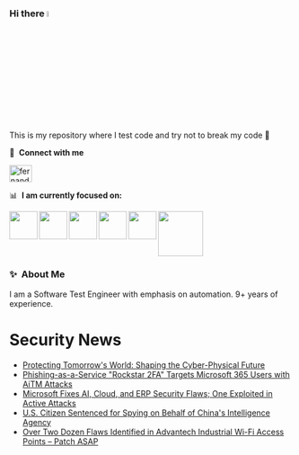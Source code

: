 ### Hi there <a href="https://www.gautamkrishnar.com/"><img src="https://media.giphy.com/media/hvRJCLFzcasrR4ia7z/giphy.gif" width="5%"></a>
This is my repository where I test code and try not to break my code :rofl:

🔗 &nbsp;**Connect with me**
<p align="left">
<a href="https://linkedin.com/in/fernandorlcruz" target="blank"><img align="center" src="https://raw.githubusercontent.com/rahuldkjain/github-profile-readme-generator/master/src/images/icons/Social/linked-in-alt.svg" alt="fernando cruz" height="30" width="40" /></a>
  
📊 &nbsp;**I am currently focused on:**

<img align="left" width='50' height='50' src="https://cdn.jsdelivr.net/gh/devicons/devicon/icons/python/python-original-wordmark.svg" />
<img align="left" width='50' height='50' src="https://cdn.jsdelivr.net/gh/devicons/devicon/icons/csharp/csharp-original.svg" />
<img align="left" width='50' height='50' src="https://cdn.jsdelivr.net/gh/devicons/devicon/icons/jenkins/jenkins-original.svg" />
<img align="left" width='50' height='50' src="https://specflow.org/wp-content/uploads/2021/05/SpecFlow-Icon.png" />
<img align="left" width='50' height='50' src="https://www.svgrepo.com/show/306098/githubactions.svg" />
<img width='80' height='80' src="https://cdn2.vectorstock.com/i/1000x1000/64/81/security-testing-concept-icon-safety-audit-key-vector-29166481.jpg" />
          
          
  
### ✨&nbsp; About Me

I am a Software Test Engineer with emphasis on automation. 9+ years of experience.

# Security News
<!-- BLOG-POST-LIST:START -->
- [Protecting Tomorrow&#39;s World: Shaping the Cyber-Physical Future](https://thehackernews.com/2024/11/protecting-tomorrows-world-shaping.html)
- [Phishing-as-a-Service &quot;Rockstar 2FA&quot; Targets Microsoft 365 Users with AiTM Attacks](https://thehackernews.com/2024/11/phishing-as-service-rockstar-2fa.html)
- [Microsoft Fixes AI, Cloud, and ERP Security Flaws; One Exploited in Active Attacks](https://thehackernews.com/2024/11/microsoft-fixes-ai-cloud-and-erp.html)
- [U.S. Citizen Sentenced for Spying on Behalf of China&#39;s Intelligence Agency](https://thehackernews.com/2024/11/us-citizen-sentenced-for-spying-on.html)
- [Over Two Dozen Flaws Identified in Advantech Industrial Wi-Fi Access Points – Patch ASAP](https://thehackernews.com/2024/11/over-two-dozen-flaws-identified-in.html)
<!-- BLOG-POST-LIST:END -->
